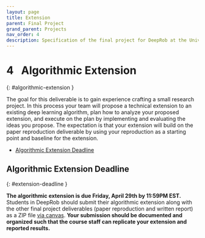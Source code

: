 ```yaml
---
layout: page
title: Extension
parent: Final Project
grand_parent: Projects
nav_order: 4
description: Specification of the final project for DeepRob at the University of Michigan.
---
```


# 4&nbsp;&nbsp;&nbsp;Algorithmic Extension
{: #algorithmic-extension }

The goal for this deliverable is to gain experience crafting a small research project. In this process your team will propose a technical extension to an existing deep learning algorithm, plan how to analyze your proposed extension, and execute on the plan by implementing and evaluating the ideas you propose. The expectation is that your extension will build on the paper reproduction deliverable by using your reproduction as a starting point and baseline for the extension.
 - [Algorithmic Extension Deadline](#extension-deadline)


## Algorithmic Extension Deadline
{: #extension-deadline }

**The algorithmic extension is due Friday, April 29th by 11:59PM EST.** Students in DeepRob should submit their algorithmic extension along with the other final project deliverables (paper reproduction and written report) as a ZIP file [via canvas](https://umich.instructure.com/courses/671234/assignments/2340326). **Your submission should be documented and organized such that the course staff can replicate your extension and reported results.**

